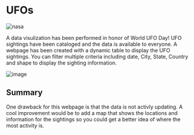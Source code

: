 # UFOs 

![nasa](https://user-images.githubusercontent.com/98067116/171093600-25d8b0a8-394d-4062-8c48-75ed4cbfa6b7.jpg)



  A data visulization has been performed in honor of World UFO Day! UFO sightings have been cataloged and the data is available to everyone. A webpage has been created with a dynamic table to display the UFO sightings. You can filter multiple criteria including date, City, State, Country and shape to display the sighting information. 




![image](https://user-images.githubusercontent.com/98067116/171079904-8460cb03-4b7b-4972-9684-2dd54dff283a.png)

## Summary            
  One drawback for this webpage is that the data is not activly updating. A cool improvement would be to add a map that shows the locations and information for the sightings so you could get a better idea of where the most activity is. 
